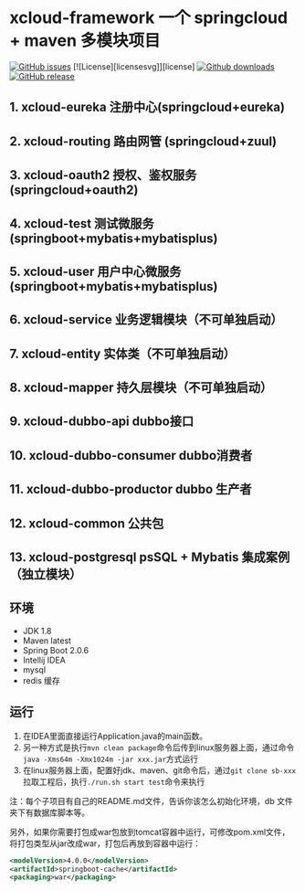 # xcloud-framework 一个 springcloud + maven  多模块项目

[![GitHub issues](https://img.shields.io/github/issues/yidao620c/SpringBootBucket.svg)](https://github.com/yidao620c/SpringBootBucket/issues)
[![License][licensesvg]][license]
[![Github downloads](https://img.shields.io/github/downloads/yidao620c/SpringBootBucket/total.svg)](https://github.com/yidao620c/SpringBootBucket/releases/latest)
[![GitHub release](https://img.shields.io/github/release/yidao620c/SpringBootBucket.svg)](https://github.com/yidao620c/SpringBootBucket/releases)

## 1. xcloud-eureka 注册中心(springcloud+eureka) 

## 2. xcloud-routing 路由网管 (springcloud+zuul)

## 3. xcloud-oauth2 授权、鉴权服务(springcloud+oauth2)

## 4. xcloud-test 测试微服务(springboot+mybatis+mybatisplus)

## 5. xcloud-user 用户中心微服务(springboot+mybatis+mybatisplus)

## 6. xcloud-service 业务逻辑模块（不可单独启动）

## 7. xcloud-entity 实体类（不可单独启动）

## 8. xcloud-mapper 持久层模块（不可单独启动）

## 9. xcloud-dubbo-api dubbo接口

## 10. xcloud-dubbo-consumer dubbo消费者

## 11. xcloud-dubbo-productor dubbo 生产者

## 12. xcloud-common 公共包

## 13. xcloud-postgresql psSQL + Mybatis 集成案例（独立模块）

## 环境

* JDK 1.8
* Maven latest
* Spring Boot 2.0.6
* Intellij IDEA
* mysql 
* redis 缓存

## 运行

1. 在IDEA里面直接运行Application.java的main函数。
2. 另一种方式是执行`mvn clean package`命令后传到linux服务器上面，通过命令`java -Xms64m -Xmx1024m -jar xxx.jar`方式运行
3. 在linux服务器上面，配置好jdk、maven、git命令后，通过`git clone sb-xxx`拉取工程后，执行`./run.sh start test`命令来执行

注：每个子项目有自己的README.md文件，告诉你该怎么初始化环境，db 文件夹下有数据库脚本等。

另外，如果你需要打包成war包放到tomcat容器中运行，可修改pom.xml文件，将打包类型从jar改成war，打包后再放到容器中运行：

``` xml
<modelVersion>4.0.0</modelVersion>
<artifactId>springboot-cache</artifactId>
<packaging>war</packaging>
```
